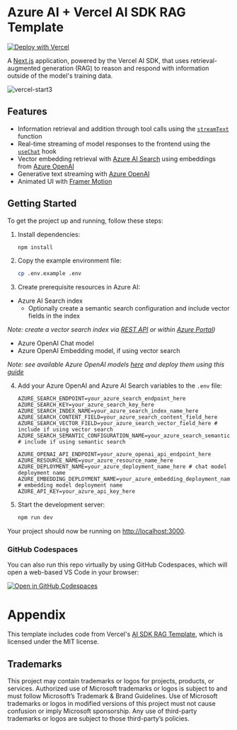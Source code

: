 # Azure AI + Vercel AI SDK RAG Template

[![Deploy with Vercel](https://vercel.com/button)](https://vercel.com/new/clone?repository-url=https%3A%2F%2Fgithub.com%2FAzure-Samples%2Fazure-ai-vercel-rag-starter)

A [Next.js](https://nextjs.org/) application, powered by the Vercel AI SDK, that uses retrieval-augmented generation (RAG) to reason and respond with information outside of the model's training data.

![vercel-start3](https://github.com/user-attachments/assets/103d912e-652a-4bf2-b220-2cdf5f758deb)

## Features

- Information retrieval and addition through tool calls using the [`streamText`](https://sdk.vercel.ai/docs/reference/ai-sdk-core/stream-text) function
- Real-time streaming of model responses to the frontend using the [`useChat`](https://sdk.vercel.ai/docs/reference/ai-sdk-ui/use-chat) hook
- Vector embedding retrieval with [Azure AI Search](https://learn.microsoft.com/en-us/azure/search/search-what-is-azure-search) using embeddings from [Azure OpenAI](https://learn.microsoft.com/en-us/azure/ai-services/openai/overview)
- Generative text streaming with [Azure OpenAI](https://learn.microsoft.com/en-us/azure/ai-services/openai/overview)
- Animated UI with [Framer Motion](https://www.framer.com/motion/)

## Getting Started

To get the project up and running, follow these steps:

1. Install dependencies:

   ```bash
   npm install
   ```

2. Copy the example environment file:

   ```bash
   cp .env.example .env
   ```

3. Create prerequisite resources in Azure AI:
- Azure AI Search index
  - Optionally create a semantic search configuration and include vector fields in the index

_Note: create a vector search index via [REST API](https://learn.microsoft.com/azure/search/search-get-started-vector) or within [Azure Portal](https://learn.microsoft.com/en-us/azure/search/search-get-started-portal-import-vectors?tabs=sample-data-storage%2Cmodel-aoai%2Cconnect-data-storage))_
- Azure OpenAI Chat model
- Azure OpenAI Embedding model, if using vector search

_Note: see available Azure OpenAI models [here](https://learn.microsoft.com/en-us/azure/ai-services/openai/concepts/models) and deploy them using this [guide](https://learn.microsoft.com/en-us/azure/ai-services/openai/chatgpt-quickstart)_


4. Add your Azure OpenAI and Azure AI Search variables to the `.env` file:

   ```
   AZURE_SEARCH_ENDPOINT=your_azure_search_endpoint_here
   AZURE_SEARCH_KEY=your_azure_search_key_here
   AZURE_SEARCH_INDEX_NAME=your_azure_search_index_name_here
   AZURE_SEARCH_CONTENT_FIELD=your_azure_search_content_field_here
   AZURE_SEARCH_VECTOR_FIELD=your_azure_search_vector_field_here # include if using vector search
   AZURE_SEARCH_SEMANTIC_CONFIGURATION_NAME=your_azure_search_semantic_configuration_name_here # include if using semantic search

   AZURE_OPENAI_API_ENDPOINT=your_azure_openai_api_endpoint_here
   AZURE_RESOURCE_NAME=your_azure_resource_name_here
   AZURE_DEPLOYMENT_NAME=your_azure_deployment_name_here # chat model deployment name
   AZURE_EMBEDDING_DEPLOYMENT_NAME=your_azure_embedding_deployment_name_here # embedding model deployment name
   AZURE_API_KEY=your_azure_api_key_here
   ```

5. Start the development server:
   ```bash
   npm run dev
   ```

Your project should now be running on [http://localhost:3000](http://localhost:3000).

### GitHub Codespaces

You can also run this repo virtually by using GitHub Codespaces, which will open a web-based VS Code in your browser:


[![Open in GitHub Codespaces](https://img.shields.io/static/v1?style=for-the-badge&label=GitHub+Codespaces&message=Open&color=brightgreen&logo=github)](https://github.com/codespaces/new?hide_repo_select=true&ref=main&skip_quickstart=true&machine=basicLinux32gb&repo=902638490&devcontainer_path=.devcontainer%2Fdevcontainer.json&geo=WestUs2)

# Appendix

This template includes code from Vercel's [AI SDK RAG Template](https://github.com/vercel-labs/ai-sdk-preview-rag), which is licensed under the MIT license.

## Trademarks
This project may contain trademarks or logos for projects, products, or services. Authorized use of Microsoft trademarks or logos is subject to and must follow Microsoft’s Trademark & Brand Guidelines. Use of Microsoft trademarks or logos in modified versions of this project must not cause confusion or imply Microsoft sponsorship. Any use of third-party trademarks or logos are subject to those third-party’s policies.
